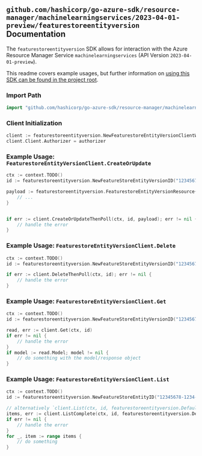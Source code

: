 
## `github.com/hashicorp/go-azure-sdk/resource-manager/machinelearningservices/2023-04-01-preview/featurestoreentityversion` Documentation

The `featurestoreentityversion` SDK allows for interaction with the Azure Resource Manager Service `machinelearningservices` (API Version `2023-04-01-preview`).

This readme covers example usages, but further information on [using this SDK can be found in the project root](https://github.com/hashicorp/go-azure-sdk/tree/main/docs).

### Import Path

```go
import "github.com/hashicorp/go-azure-sdk/resource-manager/machinelearningservices/2023-04-01-preview/featurestoreentityversion"
```


### Client Initialization

```go
client := featurestoreentityversion.NewFeaturestoreEntityVersionClientWithBaseURI("https://management.azure.com")
client.Client.Authorizer = authorizer
```


### Example Usage: `FeaturestoreEntityVersionClient.CreateOrUpdate`

```go
ctx := context.TODO()
id := featurestoreentityversion.NewFeatureStoreEntityVersionID("12345678-1234-9876-4563-123456789012", "example-resource-group", "workspaceValue", "featureStoreEntityValue", "versionValue")

payload := featurestoreentityversion.FeaturestoreEntityVersionResource{
	// ...
}


if err := client.CreateOrUpdateThenPoll(ctx, id, payload); err != nil {
	// handle the error
}
```


### Example Usage: `FeaturestoreEntityVersionClient.Delete`

```go
ctx := context.TODO()
id := featurestoreentityversion.NewFeatureStoreEntityVersionID("12345678-1234-9876-4563-123456789012", "example-resource-group", "workspaceValue", "featureStoreEntityValue", "versionValue")

if err := client.DeleteThenPoll(ctx, id); err != nil {
	// handle the error
}
```


### Example Usage: `FeaturestoreEntityVersionClient.Get`

```go
ctx := context.TODO()
id := featurestoreentityversion.NewFeatureStoreEntityVersionID("12345678-1234-9876-4563-123456789012", "example-resource-group", "workspaceValue", "featureStoreEntityValue", "versionValue")

read, err := client.Get(ctx, id)
if err != nil {
	// handle the error
}
if model := read.Model; model != nil {
	// do something with the model/response object
}
```


### Example Usage: `FeaturestoreEntityVersionClient.List`

```go
ctx := context.TODO()
id := featurestoreentityversion.NewFeatureStoreEntityID("12345678-1234-9876-4563-123456789012", "example-resource-group", "workspaceValue", "featureStoreEntityValue")

// alternatively `client.List(ctx, id, featurestoreentityversion.DefaultListOperationOptions())` can be used to do batched pagination
items, err := client.ListComplete(ctx, id, featurestoreentityversion.DefaultListOperationOptions())
if err != nil {
	// handle the error
}
for _, item := range items {
	// do something
}
```
